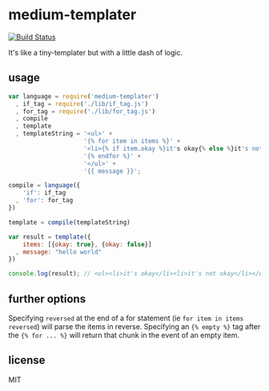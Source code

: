 medium-templater
===

[![Build Status](https://travis-ci.org/jarofghosts/medium-templater.png?branch=master)](https://travis-ci.org/jarofghosts/medium-templater)

It's like a tiny-templater but with a little dash of logic.

## usage

````js
var language = require('medium-templater')
  , if_tag = require('./lib/if_tag.js')
  , for_tag = require('./lib/for_tag.js')
  , compile
  , template
  , templateString = '<ul>' +
                     '{% for item in items %}' +
                     '<li>{% if item.okay %}it's okay{% else %}it's not okay{% endif %}</li>' +
                     '{% endfor %}' +
                     '</ul>' +
                     '{{ message }}';

compile = language({
    'if': if_tag
  , 'for': for_tag
})

template = compile(templateString)

var result = template({
    items: [{okay: true}, {okay: false}]
  , message: "hello world"
})

console.log(result); // <ul><li>it's okay</li><li>it's not okay</li></ul>hello world
````

## further options

Specifying `reversed` at the end of a for statement (ie `for item in items reversed`) will parse the items in reverse.
Specifying an `{% empty %}` tag after the `{% for ... %}` will return that chunk in the event of an empty item.

## license

MIT
